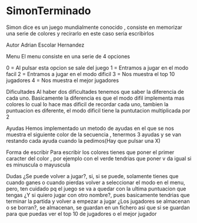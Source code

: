# SimonTerminado

Simon dice es un juego mundialmente conocido , consiste en memorizar una serie de colores y recirarlo en este caso seria escribirlos

Autor
Adrian Escolar Hernandez

Menu
El menu consiste en una serie de 4 opciones

0 = Al pulsar esta opcion se sale del juego
1 = Entramos a jugar en el modo facil
2 = Entramos a jugar en el modo dificil
3 = Nos muestra el top 10 jugadores
4 = Nos muestra el mejor jugadores

Dificultades
Al haber dos dificultades tenemos que saber la diferencia de cada uno. Basicamente la diferencia es que el modo difil implementa mas colores lo cual lo hace mas dificil de recordar cada uno, tambien la puntuacion es diferente, el modo dificil tiene la puntutacion multiplicada por 2

Ayudas
Hemos implementado un metodo de ayudas en el que se nos muestra el siguiente color de la secuencia , tenermos 3 ayudas y se van restando cada ayuda cuando la pedimos(Hay que pulsar una X)

Forma de escribir
Para escribir los colores tienes que poner el primer caracter del color , por ejemplo con el verde tendrias que poner v da igual si es minuscula o mayuscula

Dudas
¿Se puede volver a jugar?, si, si se puede, solamente tienes que cuando ganes o cuando pierdas volver a seleccionar el modo en el menu, pero, ten cuidado pq el juego se va a quedar con la ultima puntuacion que tengas
¿Y si quiero jugar con otro nombre?, pues basicamente tendrias que terminar la partida y volver a empezar a jugar
¿Los jugadores se almacenan o se borran?, se almacenan, se guardan en un fichero asi que si se guardan para que puedas ver el top 10 de jugadores o el mejor jugador
 
